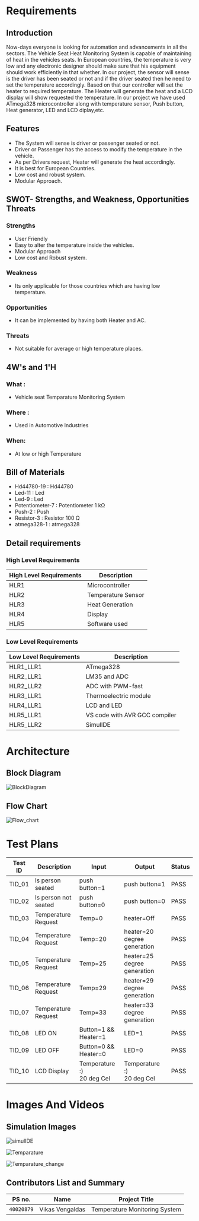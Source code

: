 # Requirements

## Introduction
Now-days everyone is looking for automation and advancements in all the sectors. The Vehicle Seat Heat Monitoring System is capable of maintaining of heat in the vehicles seats. In European countries, the temperature is very low and any electronic designer should make sure that his equipment should work efficiently in that whether. 
In our project, the sensor will sense is the driver has been seated or not and if the driver seated then he need to set the temperature accordingly. Based on that our controller will set the heater to required temperature. The Heater will generate the heat and a LCD display will show requested the temperature. In our project we have used ATmega328 microcontroller along with temperature sensor, Push button, Heat generator, LED and LCD diplay,etc.

## Features
- The System will sense is driver or passenger seated or not.
- Driver or Passenger has the access to modify the temperature in the vehicle.
- As per Drivers request, Heater will generate the heat accordingly.
- It is best for European Countries.
- Low cost and robust system.
- Modular Approach.

## SWOT- Strengths, and Weakness, Opportunities Threats
### Strengths
- User Friendly
- Easy to alter the temperature inside the vehicles.
- Modular Approach
- Low cost and Robust system.

### Weakness
- Its only applicable for those countries which are having low temperature.
### Opportunities
- It can be implemented by having both Heater and AC.
### Threats
- Not suitable for average or high temperature places.

## 4W's and 1'H
### What : 
* Vehicle seat Temparature Monitoring System
### Where :
*  Used in Automotive Industries
### When:
*  At low or high Temperature

## Bill of Materials


* Hd44780-19 : Hd44780   
* Led-11 : Led   
* Led-9 : Led   
* Potentiometer-7 : Potentiometer 1 kΩ
* Push-2 : Push   
* Resistor-3 : Resistor 100 Ω
* atmega328-1 : atmega328   


## Detail requirements
### High Level Requirements
| High Level Requirements      | Description |
| ----------- | ----------- |
| HLR1      | Microcontroller   |
| HLR2   | Temperature Sensor|
| HLR3   | Heat Generation|
| HLR4   | Display|
| HLR5   | Software used|

### Low Level Requirements
| Low Level Requirements      | Description |
| ----------- | ----------- |
| HLR1_LLR1      | ATmega328     |
| HLR2_LLR1   | LM35 and ADC|
| HLR2_LLR2   | ADC with PWM-fast|
| HLR3_LLR1   | Thermoelectric module|
| HLR4_LLR1   |LCD and LED|
| HLR5_LLR1   | VS code with AVR GCC compiler |
| HLR5_LLR2   | SimulIDE |


# Architecture
## Block Diagram

![BlockDiagram](https://user-images.githubusercontent.com/94158848/144252353-b59a1418-ab91-470d-8abe-8768d463ff76.png)


## Flow Chart
![Flow_chart](https://user-images.githubusercontent.com/94158848/144252562-c0065241-7c9d-4bcc-b261-9cc929136fb9.png)


# Test Plans

|  Test ID | Description  | Input  | Output  | Status |
|---|---|---|---|---|
| TID_01  | Is person seated  | push button=1| push button=1| PASS  |
| TID_02  | Is person not seated  | push button=0| push button=0 | PASS  |
| TID_03  | Temperature Request | Temp=0| heater=Off | PASS  |
| TID_04  | Temperature Request | Temp=20| heater=20 degree generation | PASS  |
| TID_05  | Temperature Request | Temp=25| heater=25 degree generation | PASS  |
| TID_06  | Temperature Request | Temp=29| heater=29 degree generation | PASS  |
| TID_07  | Temperature Request | Temp=33| heater=33 degree generation | PASS  |
| TID_08  | LED ON | Button=1 && Heater=1| LED=1 | PASS  |
| TID_09  | LED OFF | Button=0 && Heater=0| LED=0 | PASS  |
| TID_10  | LCD Display | Temperature :)<br />20 deg Cel| Temperature :)<br />20 deg Cel| PASS  |

# Images And Videos
## Simulation Images
![simulIDE](https://user-images.githubusercontent.com/94158848/144254210-aaa70728-a119-4f53-a499-2c0c43f388d1.png)


![Temparature](https://user-images.githubusercontent.com/94158848/144263954-d493e215-1778-4548-a565-ea3d48f58327.png)

![Temparature_change](https://user-images.githubusercontent.com/94158848/144264124-d4691efe-2c71-4638-95ad-b1bc6d5ac377.png)




## Contributors List and Summary
|PS no. |  Name   |    Project Title    |
|-------|---------|----------------|
| `40020879` | Vikas Vengaldas |  Temperature Monitoring System |  


